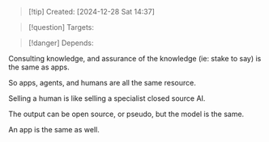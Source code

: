 
>[!tip] Created: [2024-12-28 Sat 14:37]

>[!question] Targets: 

>[!danger] Depends: 

Consulting knowledge, and assurance of the knowledge (ie: stake to say) is the same as apps.

So apps, agents, and humans are all the same resource.

Selling a human is like selling a specialist closed source AI.

The output can be open source, or pseudo, but the model is the same.

An app is the same as well.
